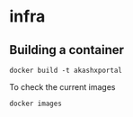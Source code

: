 # infra

## Building a container

```docker build -t akashxportal```

To check the current images

```docker images```

